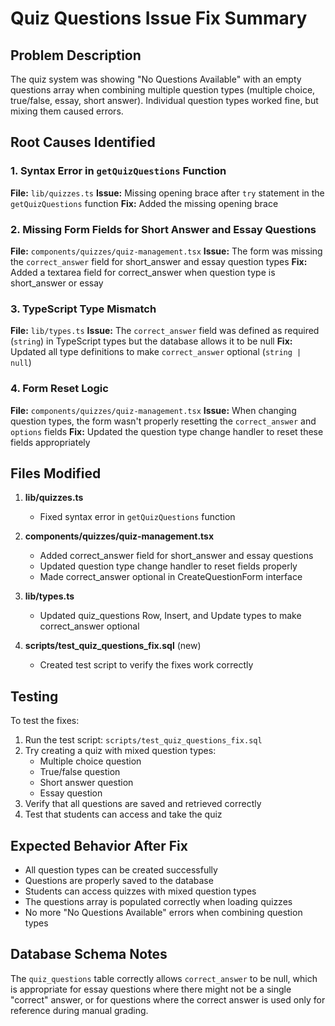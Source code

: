 # Quiz Questions Issue Fix Summary

## Problem Description
The quiz system was showing "No Questions Available" with an empty questions array when combining multiple question types (multiple choice, true/false, essay, short answer). Individual question types worked fine, but mixing them caused errors.

## Root Causes Identified

### 1. Syntax Error in `getQuizQuestions` Function
**File:** `lib/quizzes.ts`
**Issue:** Missing opening brace after `try` statement in the `getQuizQuestions` function
**Fix:** Added the missing opening brace

### 2. Missing Form Fields for Short Answer and Essay Questions
**File:** `components/quizzes/quiz-management.tsx`
**Issue:** The form was missing the `correct_answer` field for short_answer and essay question types
**Fix:** Added a textarea field for correct_answer when question type is short_answer or essay

### 3. TypeScript Type Mismatch
**File:** `lib/types.ts`
**Issue:** The `correct_answer` field was defined as required (`string`) in TypeScript types but the database allows it to be null
**Fix:** Updated all type definitions to make `correct_answer` optional (`string | null`)

### 4. Form Reset Logic
**File:** `components/quizzes/quiz-management.tsx`
**Issue:** When changing question types, the form wasn't properly resetting the `correct_answer` and `options` fields
**Fix:** Updated the question type change handler to reset these fields appropriately

## Files Modified

1. **lib/quizzes.ts**
   - Fixed syntax error in `getQuizQuestions` function

2. **components/quizzes/quiz-management.tsx**
   - Added correct_answer field for short_answer and essay questions
   - Updated question type change handler to reset fields properly
   - Made correct_answer optional in CreateQuestionForm interface

3. **lib/types.ts**
   - Updated quiz_questions Row, Insert, and Update types to make correct_answer optional

4. **scripts/test_quiz_questions_fix.sql** (new)
   - Created test script to verify the fixes work correctly

## Testing

To test the fixes:

1. Run the test script: `scripts/test_quiz_questions_fix.sql`
2. Try creating a quiz with mixed question types:
   - Multiple choice question
   - True/false question
   - Short answer question
   - Essay question
3. Verify that all questions are saved and retrieved correctly
4. Test that students can access and take the quiz

## Expected Behavior After Fix

- All question types can be created successfully
- Questions are properly saved to the database
- Students can access quizzes with mixed question types
- The questions array is populated correctly when loading quizzes
- No more "No Questions Available" errors when combining question types

## Database Schema Notes

The `quiz_questions` table correctly allows `correct_answer` to be null, which is appropriate for essay questions where there might not be a single "correct" answer, or for questions where the correct answer is used only for reference during manual grading.





























